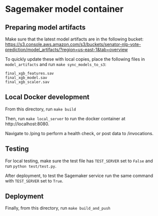 # Sagemaker model container

## Preparing model artifacts

Make sure that the latest model artifacts are in the following bucket:
https://s3.console.aws.amazon.com/s3/buckets/senator-nlp-vote-prediction/model_artifacts/?region=us-east-1&tab=overview

To quickly update these with local copies, place the following files in `model_artifacts` and run `make sync_models_to_s3`:

```
final_xgb_features.sav
final_xgb_model.sav
final_xgb_scaler.sav
```

## Local Docker development

From this directory, run `make build`

Then, run `make local_server` to run the docker container at http://localhost:8080.

Navigate to /ping to perform a health check, or post data to /invocations.


## Testing

For local testing, make sure the test file has `TEST_SERVER` set to `False` and run `python test/test.py`.

After deployment, to test the Sagemaker service run the same command with `TEST_SERVER` set to `True`.

## Deployment


Finally, from this directory, run `make build_and_push`
